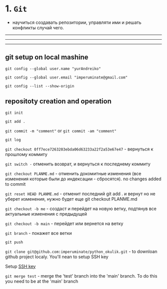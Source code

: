 # 1. `Git`
- научиться создавать репозитории, управляти ими и решать конфликты случай чего.

---
---
---
## git setup on local mashine

`git config --global user.name "yurAndreiko"`

`git config --global user.email "imperuminate@gmail.com"`

`git config --list --show-origin`

## repositoty creation and operation

`git init`

`git add .`

`git commit -m "comment"` or `git commit -am "comment"`

`git log`

`git checkout 0ff7ece7263203ebda06d63233a22f2a53e67e47` - вернуться к прошлому коммиту

`git switch -` отменить возврат, и вернуться к последнему коммиту

`git checkout PLANME.md` - отменить докомитные изменения (все изменения которые были до индексации - сбросятся). no changes added to commit

`git reset HEAD PLANME.md` - отменит последний git add . и вернут но не уберет изменения, нужно будет еще git checkout PLANME.md

`git checkout -b me` - создаст и перейдет на новую ветку, подтянув все актуальные изменения с предыдущей

`git checkout -b main` - перейдет или вернется на ветку

`git branch` - покажет все ветки

`git push`

`git clone git@github.com:imperuminate/python_okulik.git` - to downloan github project localy. You'll nean to setup SSH key

Setup [SSH key](https://docs.github.com/en/authentication/connecting-to-github-with-ssh/generating-a-new-ssh-key-and-adding-it-to-the-ssh-agent)


`git merge test` - merge the 'test' branch into the 'main' branch. To do this you need to be at the 'main' branch
